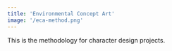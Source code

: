 ```yaml
---
title: 'Environmental Concept Art'
image: '/eca-method.png'
---
```

This is the methodology for character design projects.
